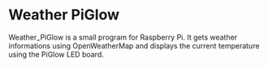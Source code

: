 Weather PiGlow
==============

Weather_PiGlow is a small program for Raspberry Pi. It gets weather informations using OpenWeatherMap and displays the current temperature using the PiGlow LED board.


